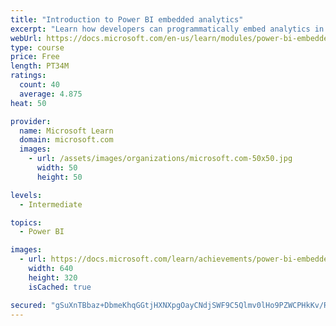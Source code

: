 ```yaml
---
title: "Introduction to Power BI embedded analytics"
excerpt: "Learn how developers can programmatically embed analytics in their apps, and about no-code embedding options for simpler requirements."
webUrl: https://docs.microsoft.com/en-us/learn/modules/power-bi-embedded-intro/
type: course
price: Free
length: PT34M
ratings:
  count: 40
  average: 4.875
heat: 50

provider:
  name: Microsoft Learn
  domain: microsoft.com
  images:
    - url: /assets/images/organizations/microsoft.com-50x50.jpg
      width: 50
      height: 50

levels:
  - Intermediate

topics:
  - Power BI

images:
  - url: https://docs.microsoft.com/learn/achievements/power-bi-embedded-intro-social.png
    width: 640
    height: 320
    isCached: true

secured: "gSuXnTBbaz+DbmeKhqGGtjHXNXpgOayCNdjSWF9C5Qlmv0lHo9PZWCPHkKv/RZs6cnsLhRISoxmU50+/Cyz8eid7flzfrl5iTFJcxJCDhPk5ZYUUJVXRGlfPRiyZ1IJT1HmxOwsr52VuOcyRWl/3udlCbPdaWpwxJd1Opy6f16c9RJGxui1qoBMDi9p+f+ug1/C+suzM0yYDYDhhKQoEjefiYnlMEKizbjf/jGzzSRAsWCbRYUyzpjXt/MZjyhToavpBWC4IO9RZqTk82AVWms/lkijYogSoxie9ZuPphcRsm3zKky1gPYnFS58Gl4QUxFuwqXlWn7UnjXxLtYmB/ktsmTGps6k/IGsMn/u5QjpsBEkO8Xr3HPkPJaDegWgqJuq1uf+rIMZLtI4YeDATdzAgsA22CfGMQBVaWq6MAWI=;IT4PqQjmWn0qC7oTI6KGEg=="
---
```


